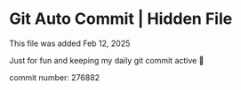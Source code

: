 # Git Auto Commit | Hidden File

This file was added Feb 12, 2025

Just for fun and keeping my daily git commit active 🤪

commit number: 276882
